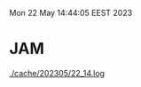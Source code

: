 Mon 22 May 14:44:05 EEST 2023
# JAM
<a href='./cache/202305/22_14.log'>./cache/202305/22_14.log</a>
